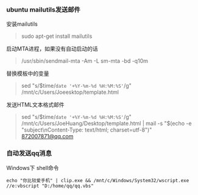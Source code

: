### ubuntu mailutils发送邮件
安装mailutils
>sudo apt-get install mailutils

启动MTA进程，如果没有自动启动的话
>/usr/sbin/sendmail-mta -Am -L sm-mta -bd -q10m

替换模板中的变量
>sed "s/\$time/`date '+%Y-%m-%d %H:%M:%S'`/g" /mnt/c/Users/Joeesktop/template.html

发送HTML文本格式邮件
>sed "s/\$time/`date '+%Y-%m-%d %H:%M:%S'`/g" /mnt/c/Users/JoeHuang/Desktop/template.html | mail -s "$(echo -e "subject\nContent-Type: text/html; charset=utf-8")" 872007871@qq.com

### 自动发送qq消息

Windows下 shell命令

    echo "你比较爱手机" | clip.exe && /mnt/c/Windows/System32/wscript.exe //e:vbscript "D:/home/qq/qq.vbs"

<!--stackedit_data:
eyJoaXN0b3J5IjpbNzQ3Njc4MTY2XX0=
-->